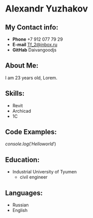 # Alexandr Yuzhakov

## My Contact info:

* __Phone__ +7 912 077 79 29
* __E-mail__ Tf_2@inbox.ru
* __GitHab__ Daivangoodjs

## About Me:
I am 23 years old, Lorem. 

## Skills:
* Revit
* Archicad
* 1C
## Code Examples:

$console.log('Hello world')$

## Education:

* Industrial University of Tyumen
  + civil engineer

## Languages:
* Russian
* English
